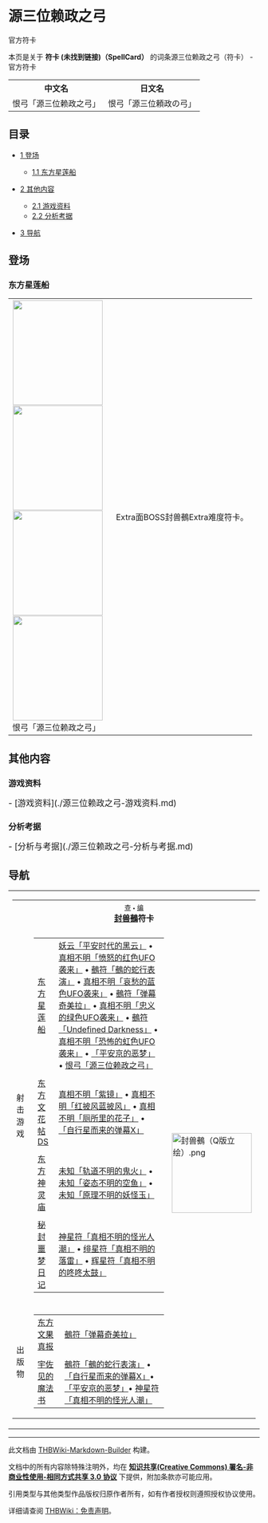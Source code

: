 # 源三位赖政之弓

<!-- source html: G:\repos\THBWiki-Markdown-Builder\THBWikiMarkdown\Temp\main\9\97\ns0%3A%E6%BA%90%E4%B8%89%E4%BD%8D%E8%B5%96%E6%94%BF%E4%B9%8B%E5%BC%93.html -->

官方符卡

本页是关于 **符卡 (未找到链接)（SpellCard）** 的词条源三位赖政之弓（符卡） - 官方符卡

<table>

<tbody><tr>
<th>中文名</th>
<th>日文名
</th></tr>
<tr>
<td>恨弓「源三位赖政之弓」</td>
<td>恨弓「源三位頼政の弓」
</td></tr></tbody></table>


  
  

  

## 目录

- [1 登场](#登场)

  - [1.1 东方星莲船](#东方星莲船)



- [2 其他内容](#其他内容)

  - [2.1 游戏资料](#游戏资料)
  - [2.2 分析考据](#分析考据)



- [3 导航](#导航)




## 登场
### 东方星莲船

<table>

<tbody><tr>
<td><div class="noclear thumb tleft" style="width: 192px;">
<div class="thumbinner">
<div style="margin: 1px; width: 182px">
<div class="thumbimage"><a href="./文件-恨弓「源三位赖政之弓」（星莲船）-1.jpg.md" class="image"><img alt="" src="https://upload.thwiki.cc/thumb/5/56/%E6%81%A8%E5%BC%93%E3%80%8C%E6%BA%90%E4%B8%89%E4%BD%8D%E8%B5%96%E6%94%BF%E4%B9%8B%E5%BC%93%E3%80%8D%EF%BC%88%E6%98%9F%E8%8E%B2%E8%88%B9%EF%BC%89-1.jpg/180px-%E6%81%A8%E5%BC%93%E3%80%8C%E6%BA%90%E4%B8%89%E4%BD%8D%E8%B5%96%E6%94%BF%E4%B9%8B%E5%BC%93%E3%80%8D%EF%BC%88%E6%98%9F%E8%8E%B2%E8%88%B9%EF%BC%89-1.jpg" decoding="async" loading="lazy" width="180" height="210" srcset="https://upload.thwiki.cc/thumb/5/56/%E6%81%A8%E5%BC%93%E3%80%8C%E6%BA%90%E4%B8%89%E4%BD%8D%E8%B5%96%E6%94%BF%E4%B9%8B%E5%BC%93%E3%80%8D%EF%BC%88%E6%98%9F%E8%8E%B2%E8%88%B9%EF%BC%89-1.jpg/270px-%E6%81%A8%E5%BC%93%E3%80%8C%E6%BA%90%E4%B8%89%E4%BD%8D%E8%B5%96%E6%94%BF%E4%B9%8B%E5%BC%93%E3%80%8D%EF%BC%88%E6%98%9F%E8%8E%B2%E8%88%B9%EF%BC%89-1.jpg 1.5x, https://upload.thwiki.cc/thumb/5/56/%E6%81%A8%E5%BC%93%E3%80%8C%E6%BA%90%E4%B8%89%E4%BD%8D%E8%B5%96%E6%94%BF%E4%B9%8B%E5%BC%93%E3%80%8D%EF%BC%88%E6%98%9F%E8%8E%B2%E8%88%B9%EF%BC%89-1.jpg/360px-%E6%81%A8%E5%BC%93%E3%80%8C%E6%BA%90%E4%B8%89%E4%BD%8D%E8%B5%96%E6%94%BF%E4%B9%8B%E5%BC%93%E3%80%8D%EF%BC%88%E6%98%9F%E8%8E%B2%E8%88%B9%EF%BC%89-1.jpg 2x" data-file-width="384" data-file-height="448"></a>
</div>
</div><div style="margin: 1px; width: 182px">
<div class="thumbimage"><a href="./文件-恨弓「源三位赖政之弓」（星莲船）-2.jpg.md" class="image"><img alt="" src="https://upload.thwiki.cc/thumb/3/3e/%E6%81%A8%E5%BC%93%E3%80%8C%E6%BA%90%E4%B8%89%E4%BD%8D%E8%B5%96%E6%94%BF%E4%B9%8B%E5%BC%93%E3%80%8D%EF%BC%88%E6%98%9F%E8%8E%B2%E8%88%B9%EF%BC%89-2.jpg/180px-%E6%81%A8%E5%BC%93%E3%80%8C%E6%BA%90%E4%B8%89%E4%BD%8D%E8%B5%96%E6%94%BF%E4%B9%8B%E5%BC%93%E3%80%8D%EF%BC%88%E6%98%9F%E8%8E%B2%E8%88%B9%EF%BC%89-2.jpg" decoding="async" loading="lazy" width="180" height="210" srcset="https://upload.thwiki.cc/thumb/3/3e/%E6%81%A8%E5%BC%93%E3%80%8C%E6%BA%90%E4%B8%89%E4%BD%8D%E8%B5%96%E6%94%BF%E4%B9%8B%E5%BC%93%E3%80%8D%EF%BC%88%E6%98%9F%E8%8E%B2%E8%88%B9%EF%BC%89-2.jpg/270px-%E6%81%A8%E5%BC%93%E3%80%8C%E6%BA%90%E4%B8%89%E4%BD%8D%E8%B5%96%E6%94%BF%E4%B9%8B%E5%BC%93%E3%80%8D%EF%BC%88%E6%98%9F%E8%8E%B2%E8%88%B9%EF%BC%89-2.jpg 1.5x, https://upload.thwiki.cc/thumb/3/3e/%E6%81%A8%E5%BC%93%E3%80%8C%E6%BA%90%E4%B8%89%E4%BD%8D%E8%B5%96%E6%94%BF%E4%B9%8B%E5%BC%93%E3%80%8D%EF%BC%88%E6%98%9F%E8%8E%B2%E8%88%B9%EF%BC%89-2.jpg/360px-%E6%81%A8%E5%BC%93%E3%80%8C%E6%BA%90%E4%B8%89%E4%BD%8D%E8%B5%96%E6%94%BF%E4%B9%8B%E5%BC%93%E3%80%8D%EF%BC%88%E6%98%9F%E8%8E%B2%E8%88%B9%EF%BC%89-2.jpg 2x" data-file-width="384" data-file-height="448"></a>
</div>
</div><div style="margin: 1px; width: 182px">
<div class="thumbimage"><a href="./文件-恨弓「源三位赖政之弓」（星莲船）-3.jpg.md" class="image"><img alt="" src="https://upload.thwiki.cc/thumb/c/c6/%E6%81%A8%E5%BC%93%E3%80%8C%E6%BA%90%E4%B8%89%E4%BD%8D%E8%B5%96%E6%94%BF%E4%B9%8B%E5%BC%93%E3%80%8D%EF%BC%88%E6%98%9F%E8%8E%B2%E8%88%B9%EF%BC%89-3.jpg/180px-%E6%81%A8%E5%BC%93%E3%80%8C%E6%BA%90%E4%B8%89%E4%BD%8D%E8%B5%96%E6%94%BF%E4%B9%8B%E5%BC%93%E3%80%8D%EF%BC%88%E6%98%9F%E8%8E%B2%E8%88%B9%EF%BC%89-3.jpg" decoding="async" loading="lazy" width="180" height="210" srcset="https://upload.thwiki.cc/thumb/c/c6/%E6%81%A8%E5%BC%93%E3%80%8C%E6%BA%90%E4%B8%89%E4%BD%8D%E8%B5%96%E6%94%BF%E4%B9%8B%E5%BC%93%E3%80%8D%EF%BC%88%E6%98%9F%E8%8E%B2%E8%88%B9%EF%BC%89-3.jpg/270px-%E6%81%A8%E5%BC%93%E3%80%8C%E6%BA%90%E4%B8%89%E4%BD%8D%E8%B5%96%E6%94%BF%E4%B9%8B%E5%BC%93%E3%80%8D%EF%BC%88%E6%98%9F%E8%8E%B2%E8%88%B9%EF%BC%89-3.jpg 1.5x, https://upload.thwiki.cc/thumb/c/c6/%E6%81%A8%E5%BC%93%E3%80%8C%E6%BA%90%E4%B8%89%E4%BD%8D%E8%B5%96%E6%94%BF%E4%B9%8B%E5%BC%93%E3%80%8D%EF%BC%88%E6%98%9F%E8%8E%B2%E8%88%B9%EF%BC%89-3.jpg/360px-%E6%81%A8%E5%BC%93%E3%80%8C%E6%BA%90%E4%B8%89%E4%BD%8D%E8%B5%96%E6%94%BF%E4%B9%8B%E5%BC%93%E3%80%8D%EF%BC%88%E6%98%9F%E8%8E%B2%E8%88%B9%EF%BC%89-3.jpg 2x" data-file-width="384" data-file-height="448"></a>
</div>
</div><div style="margin: 1px; width: 182px">
<div class="thumbimage"><a href="./文件-恨弓「源三位赖政之弓」（星莲船）-4.jpg.md" class="image"><img alt="" src="https://upload.thwiki.cc/thumb/6/60/%E6%81%A8%E5%BC%93%E3%80%8C%E6%BA%90%E4%B8%89%E4%BD%8D%E8%B5%96%E6%94%BF%E4%B9%8B%E5%BC%93%E3%80%8D%EF%BC%88%E6%98%9F%E8%8E%B2%E8%88%B9%EF%BC%89-4.jpg/180px-%E6%81%A8%E5%BC%93%E3%80%8C%E6%BA%90%E4%B8%89%E4%BD%8D%E8%B5%96%E6%94%BF%E4%B9%8B%E5%BC%93%E3%80%8D%EF%BC%88%E6%98%9F%E8%8E%B2%E8%88%B9%EF%BC%89-4.jpg" decoding="async" loading="lazy" width="180" height="210" srcset="https://upload.thwiki.cc/thumb/6/60/%E6%81%A8%E5%BC%93%E3%80%8C%E6%BA%90%E4%B8%89%E4%BD%8D%E8%B5%96%E6%94%BF%E4%B9%8B%E5%BC%93%E3%80%8D%EF%BC%88%E6%98%9F%E8%8E%B2%E8%88%B9%EF%BC%89-4.jpg/270px-%E6%81%A8%E5%BC%93%E3%80%8C%E6%BA%90%E4%B8%89%E4%BD%8D%E8%B5%96%E6%94%BF%E4%B9%8B%E5%BC%93%E3%80%8D%EF%BC%88%E6%98%9F%E8%8E%B2%E8%88%B9%EF%BC%89-4.jpg 1.5x, https://upload.thwiki.cc/thumb/6/60/%E6%81%A8%E5%BC%93%E3%80%8C%E6%BA%90%E4%B8%89%E4%BD%8D%E8%B5%96%E6%94%BF%E4%B9%8B%E5%BC%93%E3%80%8D%EF%BC%88%E6%98%9F%E8%8E%B2%E8%88%B9%EF%BC%89-4.jpg/360px-%E6%81%A8%E5%BC%93%E3%80%8C%E6%BA%90%E4%B8%89%E4%BD%8D%E8%B5%96%E6%94%BF%E4%B9%8B%E5%BC%93%E3%80%8D%EF%BC%88%E6%98%9F%E8%8E%B2%E8%88%B9%EF%BC%89-4.jpg 2x" data-file-width="384" data-file-height="448"></a>
</div>
</div><div class="thumbcaption" style="clear: left; text-align: left;">恨弓「源三位赖政之弓」
</div>
</div>
</div>
</td>
<td>
<p>Extra面BOSS封兽鵺Extra难度符卡。
</p>
</td></tr></tbody></table>



## 其他内容
### 游戏资料
  
<big>
</big>  
<big>- [游戏资料](./源三位赖政之弓-游戏资料.md)
</big><big></big>  
<big></big>
  

### 分析考据
  
<big>
</big>  
<big>- [分析与考据](./源三位赖政之弓-分析与考据.md)
</big><big></big>  
<big></big>
  

## 导航

<table><tbody><tr><td><table cellspacing="0" class="nowraplinks mw-collapsible mw-collapsed" style="width:100%;;;"><tbody><tr><th style=";" colspan="3" class="navbox-title"><div class="navbar"><div class="noprint plainlinksneverexpand" style="background-color:transparent; padding:0; font-weight:normal; font-size:80%; white-space:nowrap;"><a href="./模板-封兽鵺符卡导航.md" title="模板:封兽鵺符卡导航"><span style=";;border:none;" title="查看这个模板">查</span></a>&#160;<span style="font-size:80%;">•</span>&#160;<a href="/index.php?title=%E6%A8%A1%E6%9D%BF:%E5%B0%81%E5%85%BD%E9%B5%BA%E7%AC%A6%E5%8D%A1%E5%AF%BC%E8%88%AA&amp;action=edit"><span style=";;border:none;" title="您可以编辑这个模板。请在储存变更之前先预览">编</span></a></div></div><span><a href="./封兽鵺.md" title="封兽鵺">封兽鵺</a>符卡</span></th></tr><tr><td></td></tr><tr><td class="navbox-group" style=";;">射击游戏</td><td style=";;" class="navbox-list navbox-odd"><div></div><table cellspacing="0" class="nowraplinks navbox-subgroup" style="width:100%;;;;"><tbody><tr><td class="navbox-group" style=";;"><div><a href="./东方星莲船.md" title="东方星莲船">东方星莲船</a></div></td><td style=";;" class="navbox-list navbox-odd"><div><a href="./平安时代的黑云.md" title="平安时代的黑云" unred="">妖云「平安时代的黑云」</a> &#8226; <a href="./UFO袭来.md" title="UFO袭来" unred="">真相不明「愤怒的红色UFO袭来」</a> &#8226; <a href="./鵺的蛇行表演.md" title="鵺的蛇行表演" unred="">鵺符「鵺的蛇行表演」</a> &#8226; <a href="./UFO袭来.md" title="UFO袭来" unred="">真相不明「哀愁的蓝色UFO袭来」</a> &#8226; <a href="./弹幕奇美拉.md" title="弹幕奇美拉" unred="">鵺符「弹幕奇美拉」</a> &#8226; <a href="./UFO袭来.md" title="UFO袭来" unred="">真相不明「忠义的绿色UFO袭来」</a> &#8226; <a href="./Undefined_Darkness.md" title="Undefined Darkness" unred="">鵺符「Undefined Darkness」</a> &#8226; <a href="./UFO袭来.md" title="UFO袭来" unred="">真相不明「恐怖的虹色UFO袭来」</a> &#8226; <a href="./平安京的恶梦.md" title="平安京的恶梦" unred="">「平安京的恶梦」</a> &#8226; <a href="./源三位赖政之弓.md" title="源三位赖政之弓" unred="">恨弓「源三位赖政之弓」</a></div></td></tr><tr><td></td></tr><tr><td class="navbox-group" style=";;"><div><a href="./东方文花帖DS.md" title="东方文花帖DS">东方文花帖DS</a></div></td><td style=";;" class="navbox-list navbox-even"><div><a href="./紫镜.md" title="紫镜" unred="">真相不明「紫镜」</a> &#8226; <a href="./红披风蓝披风.md" title="红披风蓝披风" unred="">真相不明「红披风蓝披风」</a> &#8226; <a href="./厕所里的花子.md" title="厕所里的花子" unred="">真相不明「厕所里的花子」</a> &#8226; <a href="./自行星而来的弹幕X.md" title="自行星而来的弹幕X" unred="">「自行星而来的弹幕X」</a></div></td></tr><tr><td></td></tr><tr><td class="navbox-group" style=";;"><div><a href="./东方神灵庙.md" title="东方神灵庙">东方神灵庙</a></div></td><td style=";;" class="navbox-list navbox-odd"><div><a href="./轨道不明的鬼火.md" title="轨道不明的鬼火" unred="">未知「轨道不明的鬼火」</a> &#8226; <a href="./姿态不明的空鱼.md" title="姿态不明的空鱼" unred="">未知「姿态不明的空鱼」</a> &#8226; <a href="./原理不明的妖怪玉.md" title="原理不明的妖怪玉" unred="">未知「原理不明的妖怪玉」</a></div></td></tr><tr><td></td></tr><tr><td class="navbox-group" style=";;"><div><a href="./秘封噩梦日记.md" title="秘封噩梦日记">秘封噩梦日记</a></div></td><td style=";;" class="navbox-list navbox-even"><div><a href="./真相不明的怪光人潮.md" title="真相不明的怪光人潮" unred="">神星符「真相不明的怪光人潮」</a> &#8226; <a href="./真相不明的落雷.md" title="真相不明的落雷" unred="">绯星符「真相不明的落雷」</a> &#8226; <a href="./真相不明的咚咚太鼓.md" title="真相不明的咚咚太鼓" unred="">辉星符「真相不明的咚咚太鼓」</a></div></td></tr></tbody></table><div></div></td><td class="navbox-image" style="" rowspan="3"><a href="./文件-封兽鵺（Q版立绘）.png.md" class="image"><img alt="封兽鵺（Q版立绘）.png" src="https://upload.thwiki.cc/thumb/e/e2/%E5%B0%81%E5%85%BD%E9%B5%BA%EF%BC%88Q%E7%89%88%E7%AB%8B%E7%BB%98%EF%BC%89.png/160px-%E5%B0%81%E5%85%BD%E9%B5%BA%EF%BC%88Q%E7%89%88%E7%AB%8B%E7%BB%98%EF%BC%89.png" decoding="async" loading="lazy" width="160" height="160" srcset="https://upload.thwiki.cc/thumb/e/e2/%E5%B0%81%E5%85%BD%E9%B5%BA%EF%BC%88Q%E7%89%88%E7%AB%8B%E7%BB%98%EF%BC%89.png/240px-%E5%B0%81%E5%85%BD%E9%B5%BA%EF%BC%88Q%E7%89%88%E7%AB%8B%E7%BB%98%EF%BC%89.png 1.5x, https://upload.thwiki.cc/thumb/e/e2/%E5%B0%81%E5%85%BD%E9%B5%BA%EF%BC%88Q%E7%89%88%E7%AB%8B%E7%BB%98%EF%BC%89.png/320px-%E5%B0%81%E5%85%BD%E9%B5%BA%EF%BC%88Q%E7%89%88%E7%AB%8B%E7%BB%98%EF%BC%89.png 2x" data-file-width="500" data-file-height="500"></a></td></tr><tr><td></td></tr><tr><td class="navbox-group" style=";;">出版物</td><td style=";;" class="navbox-list navbox-even"><div></div><table cellspacing="0" class="nowraplinks navbox-subgroup" style="width:100%;;;;"><tbody><tr><td class="navbox-group" style=";;"><div><a href="./东方文果真报.md" title="东方文果真报">东方文果真报</a></div></td><td style=";;" class="navbox-list navbox-odd"><div><a href="./弹幕奇美拉.md" title="弹幕奇美拉" unred="">鵺符「弹幕奇美拉」</a></div></td></tr><tr><td></td></tr><tr><td class="navbox-group" style=";;"><div><a href="./The_Grimoire_of_Usami.md" title="The Grimoire of Usami" unred="">宇佐见的魔法书</a></div></td><td style=";;" class="navbox-list navbox-even"><div><a href="./鵺的蛇行表演.md" title="鵺的蛇行表演" unred="">鵺符「鵺的蛇行表演」</a> &#8226; <a href="./自行星而来的弹幕X.md" title="自行星而来的弹幕X" unred="">「自行星而来的弹幕X」</a>&#8226; <a href="./平安京的恶梦.md" title="平安京的恶梦" unred="">「平安京的恶梦」</a>&#8226; <a href="./真相不明的怪光人潮.md" title="真相不明的怪光人潮" unred="">神星符「真相不明的怪光人潮」</a></div></td></tr></tbody></table><div></div></td></tr></tbody></table></td></tr></tbody></table>






---

此文档由 [THBWiki-Markdown-Builder](https://github.com/Delsin-Yu/THBWiki-Markdown-Builder) 构建。

文档中的所有内容除特殊注明外，均在 [**知识共享(Creative Commons) 署名-非商业性使用-相同方式共享 3.0 协议**](https://creativecommons.org/licenses/by-sa/3.0/deed.zh-hans) 下提供，附加条款亦可能应用。

引用类型与其他类型作品版权归原作者所有，如有作者授权则遵照授权协议使用。

详细请查阅 [THBWiki：免责声明](https://thbwiki.cc/THBWiki:%E5%85%8D%E8%B4%A3%E5%A3%B0%E6%98%8E)。

